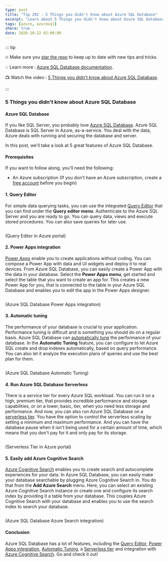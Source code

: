 ```yaml
---
type: post
title: "Tip 292 - 5 Things you didn't know about Azure SQL Database"
excerpt: "Learn about 5 Things you didn't know about Azure SQL Database"
tags: [azure, azuresql]
share: true
date: 2020-10-22 02:00:00
---
```


::: tip 

:fire: Make sure you [star the repo](http://azuredev.tips?WT.mc_id=azure-azuredevtips-azureappsdev) to keep up to date with new tips and tricks.

:bulb: Learn more : [Azure SQL Database documentation](https://docs.microsoft.com/azure/azure-sql/?WT.mc_id=docs-azuredevtips-azureappsdev). 

:tv: Watch the video : [5 Things you didn't know about Azure SQL Database](https://youtu.be/AtQQHYAJRx8?WT.mc_id=youtube-azuredevtips-azureappsdev).

:::

### 5 Things you didn't know about Azure SQL Database

#### Azure SQL Database
If you like SQL Server, you probably love [Azure SQL Database](https://azure.microsoft.com/services/sql-database/?WT.mc_id=azure-azuredevtips-azureappsdev). Azure SQL Database is SQL Server in Azure, as-a-service. You deal with the data, Azure deals with running and securing the database and server. 

In this post, we'll take a look at 5 great features of Azure SQL Database. 

#### Prerequisites
If you want to follow along, you'll need the following:
* An Azure subscription (If you don't have an Azure subscription, create a [free account](https://azure.microsoft.com/free/?WT.mc_id=azure-azuredevtips-azureappsdev) before you begin)


#### 1. Query Editor
For simple data querying tasks, you can use the integrated [Query Editor](https://docs.microsoft.com/azure/azure-sql/database/connect-query-portal?WT.mc_id=docs-azuredevtips-azureappsdev) that you can find under the **Query editor menu**. Authenticate to the Azure SQL Server and you are ready to go. You can query data, views and execute stored procedures. You can also save queries for later use.

<img :src="$withBase('/files/78queryeditor.png')">

(Query Editor in Azure portal)

#### 2. Power Apps integration
[Power Apps](https://powerapps.microsoft.com/?WT.mc_id=microsoft-azuredevtips-azureappsdev) enable you to create applications without coding. You can compose a Power App with data and UI widgets and deploy it to real devices. From Azure SQL Database, you can easily create a Power App with the data in your database. Select the **Power Apps menu**, get started and select the table that you want to create an app for. This creates a new Power App for you, that is connected to the table in your Azure SQL Database and enables you to edit the app in the Power Apps designer.

<img :src="$withBase('/files/78powerapp.png')">

(Azure SQL Database Power Apps integration)

#### 3. Automatic tuning
The performance of your database is crucial to your application. Performance tuning is difficult and is something you should do on a regular basis. Azure SQL Database can [automatically tune](https://docs.microsoft.com/azure/azure-sql/database/automatic-tuning-overview?WT.mc_id=docs-azuredevtips-azureappsdev) the performance of your database. In the **Automatic Tuning** feature, you can configure to let Azure SQL create and drop indexes automatically, based on query performance. You can also let it analyze the execution plans of queries and use the best plan for them. 

<img :src="$withBase('/files/78automatictuning.png')">

(Azure SQL Database Automatic Tuning)

#### 4. Run Azure SQL Database Serverless
There is a service tier for every Azure SQL workload. You can run it on a high, premium tier, that provides incredible performance and storage capabilities, or on a lower, basic, tier, when you need less storage and performance. And now, you can also run Azure SQL Database on a [serverless tier](https://docs.microsoft.com/azure/azure-sql/database/serverless-tier-overview?WT.mc_id=docs-azuredevtips-azureappsdev). You have the option to control the serverless scaling by setting a minimum and maximum performance. And you can have the database pause when it isn't being used for a certain amount of time, which means that you don't pay for it and only pay for its storage. 

<img :src="$withBase('/files/78serverless.png')">

(Serverless Tier in Azure portal)

#### 5. Easily add Azure Cognitive Search
[Azure Cognitive Search](https://docs.microsoft.com/azure/search/search-howto-connecting-azure-sql-database-to-azure-search-using-indexers?WT.mc_id=docs-azuredevtips-azureappsdev) enables you to create search and autocomplete experiences for your data. In Azure SQL Database, you can easily make your database searchable by plugging Azure Cognitive Search in. You do that from the **Add Azure Search** menu. Here, you can select an existing Azure Cognitive Search instance or create one and configure its search index by providing it a table from your database. This couples Azure Cognitive Search with your database and enables you to use the search index to search your database.

<img :src="$withBase('/files/78search.png')">

(Azure SQL Database Azure Search integration)


#### Conclusion
Azure SQL Database has a lot of features, including the [Query Editor](https://docs.microsoft.com/azure/azure-sql/database/connect-query-portal), [Power Apps integration](https://powerapps.microsoft.com/?WT.mc_id=microsoft-azuredevtips-azureappsdev), [Automatic Tuning](https://docs.microsoft.com/azure/azure-sql/database/automatic-tuning-overview?WT.mc_id=docs-azuredevtips-azureappsdev), a [Serverless tier](https://docs.microsoft.com/azure/azure-sql/database/serverless-tier-overview?WT.mc_id=docs-azuredevtips-azureappsdev) and integration with [Azure Cognitive Search](https://docs.microsoft.com/azure/search/search-howto-connecting-azure-sql-database-to-azure-search-using-indexers?WT.mc_id=docs-azuredevtips-azureappsdev). Go and check it out!
